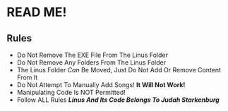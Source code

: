 # READ ME! 
**Rules**
- 
- Do Not Remove The EXE File From The Linus Folder
- Do Not Remove Any Folders From The Linus Folder
- The Linus Folder *Can* Be Moved, Just Do Not Add Or Remove Content From It
- Do Not Attempt To Manually Add Songs! **It Will Not Work!**
- Manipulating Code Is NOT Permitted!
- Follow ALL Rules
***Linus And Its Code Belongs To Judah Starkenburg***

